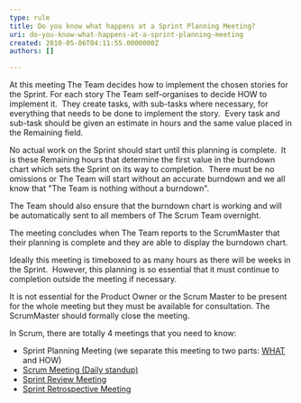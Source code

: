 ```yaml
---
type: rule
title: Do you know what happens at a Sprint Planning Meeting?
uri: do-you-know-what-happens-at-a-sprint-planning-meeting
created: 2010-05-06T04:11:55.0000000Z
authors: []

---
```



At this meeting The Team decides how to implement the chosen stories for the Sprint.
  For each story The Team self-organises to decide HOW to implement it.  They create tasks, with sub-tasks where necessary, for everything that needs to be done to implement the story.  Every task and sub-task should be given an estimate in hours and the same value placed in the Remaining field.

 No actual work on the Sprint should start until this planning is complete.  It is these Remaining hours that determine the first value in the burndown chart which sets the Sprint on its way to completion.  There must be no omissions or The Team will start without an accurate burndown and we all know that "The Team is nothing without a burndown".

 The Team should also ensure that the burndown chart is working and will be automatically sent to all members of The Scrum Team overnight.  

 The meeting concludes when The Team reports to the ScrumMaster that their planning is complete and they are able to display the burndown chart.

 Ideally this meeting is timeboxed to as many hours as there will be weeks in the Sprint.  However, this planning is so essential that it must continue to completion outside the meeting if necessary. 

 It is not essential for the Product Owner or the Scrum Master to be present for the whole meeting but they must be available for consultation. The ScrumMaster should formally close the meeting. 

In Scrum, there are totally 4 meetings that you need to know:<br>
- Sprint Planning Meeting (we separate this meeting to two parts: [WHAT](/Management/RulesToBetterScrumUsingTFS/Pages/SprintPlanning%28WHAT%29Meeting.aspx "Sprint Planning (WHAT) Meeting") and HOW)
- [Scrum Meeting (Daily standup)](/Management/RulesToBetterScrumUsingTFS/Pages/DailyScrumUpdateTasks.aspx "Update tasks before Daily Scrum Meeting")
- [Sprint Review Meeting](/Management/RulesToBetterScrumUsingTFS/Pages/SprintReviewMeeting.aspx "Sprint Review Meeting")
- [Sprint Retrospective Meeting](/Management/RulesToBetterScrumUsingTFS/Pages/RetrospectiveMeeting.aspx "Retrospective Meeting")



